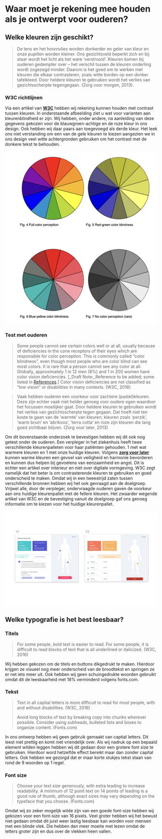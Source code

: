 # Waar moet je rekening mee houden als je ontwerpt voor ouderen?

## Welke kleuren zijn geschikt?

> De lens en het hoornvlies worden donkerder en geler van kleur en onze pupillen worden kleiner. Ons gezichtsveld beperkt zich en bij staar wordt het licht als het ware ‘verstrooid’. Kleuren komen bij ouderen gedempter over – het verschil tussen de kleuren onderling wordt zogezegd minder. Daarom is het goed om te werken met kleuren die elkaar contrasteren, zoals witte borden op een donker tafelkleed. Door heldere kleuren te gebruiken wordt het verlies van gezichtsscherpte tegengegaan. \(Zorg voor morgen, 2013\).

### W3C richtlijnen

Via een artikel van [**W3C**](https://www.w3.org/TR/low-vision-needs/#brightness-and-color) hebben wij rekening kunnen houden met contrast tussen kleuren. In onderstaande afbeelding ziet u wat voor varianten aan kleurenblindheid er zijn. Wij hebben, onder andere, na aanleiding van deze gegevens gekozen voor de blauwgroen-achtige en de roze kleur in ons design. Ook hebben wij daar paars aan toegevoegd als derde kleur. Het leek ons niet verstanding om een van de gele kleuren te kiezen aangezien we in ons design veel witte achtergronden gebruiken om het contrast met de donkere tekst te behouden. 

![](../../.gitbook/assets/screenshot-2019-01-14-at-21.43.25.png)

### Test met ouderen

> Some people cannot see certain colors well or at all, usually because of deficiencies in the cone receptors of their eyes which are responsible for color perception. This is commonly called “color blindness”, even though most people who are color blind can see most colors. It is rare that a person cannot see any color at all. Globally, approximately 1 in 12 men \(8%\) and 1 in 200 women have color vision deficiencies. \[_Draft Note:_Reference to be added; some listed in [References](https://www.w3.org/WAI/GL/low-vision-a11y-tf/wiki/References#Color_Vision).\] Color vision deficiencies are not classified as “low vision” or disabilities in many contexts. \(W3C, 2018\)

> Vaak hebben ouderen een voorkeur voor zachtere \(pastel\)kleuren. Deze zijn echter vaak niet helder genoeg voor oudere ogen waardoor het focussen moeilijker gaat. Door heldere kleuren te gebruiken wordt het verlies van gezichtsscherpte tegen gegaan. Dat hoeft niet ten koste te gaan van de ‘warmte’ van kleuren; kleuren zoals ‘perzik’, ‘warm bruin’ en ‘abrikoos’, ‘terra cotta’ en roze zijn kleuren die lang goed zichtbaar blijven. \(Zorg voor later, 2013\)

Om dit bovenstaande onderzoek te bevestigen hebben wij dit ook nog getest onder de ouderen. Een verpleger in het ziekenhuis heeft twee verschillende kleurenpalleten voor haar patiënten gehouden. 1 met wat warmere kleuren en 1 met onze huidige kleuren. Volgens [**zorg voor later**](https://zorgenvoormorgen.org/2013/02/12/de-beste-kleuren-voor-ouderen/) kunnen warme kleuren een gevoel van veiligheid en harmonie bevorderen en kunnen dus helpen bij gevoelens van eenzaamheid en angst. Dit is echter een artikel over interieur en niet over digitale vormgeving. W3C zegt namelijk dat het beter is om contrasterende kleuren te gebruiken en goed onderscheid te maken. Omdat wij in een tweestrijd zaten tussen verschillende bronnen hebben wij het ook gevraagd aan de doelgroep. Vrijwel alle, door de verpleger, ondervraagde ouderen gaven de voorkeur aan ons huidige kleurenpallet met de fellere kleuren. Het zwaarder wegende artikel van W3C en de bevestiging vanuit de doelgroep gaf ons genoeg informatie om te kiezen voor het huidige kleurenpallet. 

![](../../.gitbook/assets/screenshot-2019-01-14-at-22.17.15.png)

## Welke typografie is het best leesbaar?

### Titels

> For some people, bold text is easier to read. For some people, it is difficult to read blocks of text that is all underlined or italicized. \(W3C, 2016\)

Wij hebben gekozen om de titels en buttons dikgedrukt te maken. Hierdoor krijgen ze visueel nog meer onderscheid van de broodtekst en springen ze er net iets meer uit. Ook hebben wij geen schuingedrukte woorden gebruikt omdat dit de leesbaarheid met 18% verminderd volgens fonts.com.

### Tekst

> Text in all capital letters is more difficult to read for most people, with and without disabilities. \(W3C, 2016\)
>
> Avoid long blocks of text by breaking copy into chunks wherever possible. Consider using subheads, bulleted lists and boxes to organize content. \(Fonts.com\)

In ons ontwerp hebben wij geen gebruik gemaakt van captial letters. Dit leest niet prettig en komt niet vriendelijk over. Als wij nadruk op een bepaald element wilden leggen hebben wij dit gedaan door een grotere font size te gebruiken. Hierdoor word hetzelfde effect bereikt maar dan zonder capital letters. Ook hebben we gezorgd dat er maar korte stukjes tekst staan  van rond de 9 woorden op 1 regel. 

### Font size

> Choose your text size generously, with extra leading to increase readability. A minimum of 12 point text on 14 points of leading is a good rule of thumb, although exact sizes may vary depending on the typeface that you choose. \(Fonts.com\)

Omdat wij zo zeker mogelijk wilde zijn van een goede font-size hebben wij gekozen voor een font-size van 16 pixels. Veel groter hebben wij het bewust niet gedaan omdat dit juist weer lastig leesbaar kan worden voor mensen met een blinde vlek. Die hebben dan meer moeite met lezen omdat de letters groter zijn en dus over de vlekken heen vallen. 

